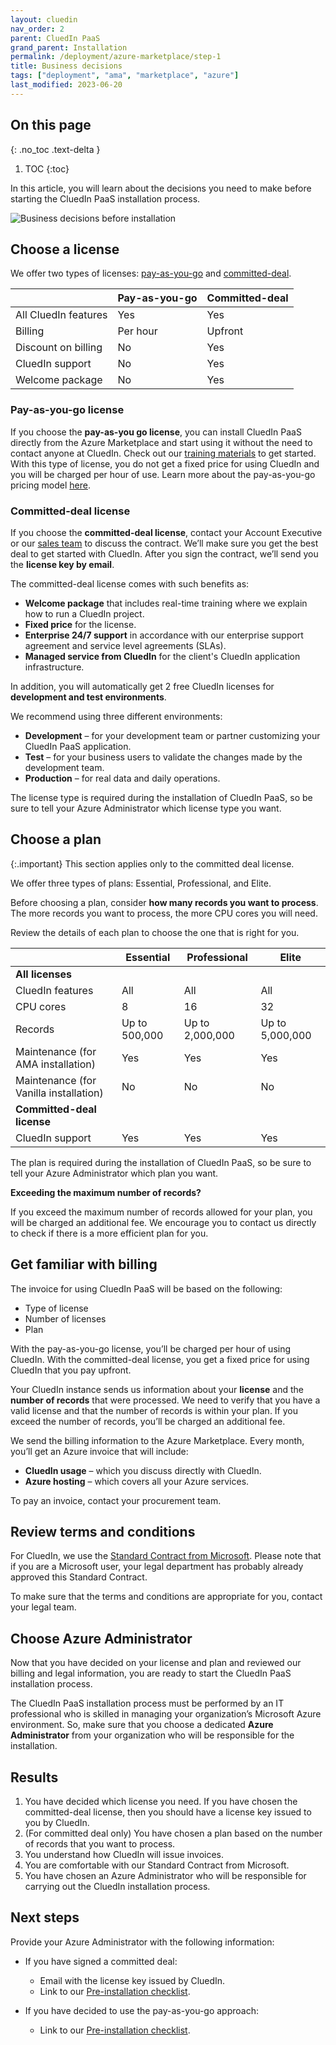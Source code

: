 ```yaml
---
layout: cluedin
nav_order: 2
parent: CluedIn PaaS
grand_parent: Installation
permalink: /deployment/azure-marketplace/step-1
title: Business decisions
tags: ["deployment", "ama", "marketplace", "azure"]
last_modified: 2023-06-20
---
```

## On this page
{: .no_toc .text-delta }
1. TOC
{:toc}

In this article, you will learn about the decisions you need to make before starting the CluedIn PaaS installation process.

![Business decisions before installation](../../assets/images/ama/install-guide/overview-first-step.png)

## Choose a license

We offer two types of licenses: [pay-as-you-go](#pay-as-you-go-license) and [committed-deal](#committed-deal-license).


|  | Pay-as-you-go | Committed-deal |
|--|--|--|
| All CluedIn features | Yes | Yes |
| Billing | Per hour | Upfront |
| Discount on billing | No | Yes |
| CluedIn support | No | Yes |
| Welcome package | No | Yes |

### Pay-as-you-go license

If you choose the **pay-as-you go license**, you can install CluedIn PaaS directly from the Azure Marketplace and start using it without the need to contact anyone at CluedIn. Check out our <a href="https://vimeo.com/showcase/10332033" target="_blank">training materials</a> to get started. With this type of license, you do not get a fixed price for using CluedIn and you will be charged per hour of use. Learn more about the pay-as-you-go pricing model [here](/deployment/pricing).

### Committed-deal license

If you choose the **committed-deal license**, contact your Account Executive or our <a href="https://www.cluedin.com/get-in-touch" target="_blank">sales team</a> to discuss the contract. We’ll make sure you get the best deal to get started with CluedIn. After you sign the contract, we’ll send you the **license key by email**.

The committed-deal license comes with such benefits as:

- **Welcome package** that includes real-time training where we explain how to run a CluedIn project.
- **Fixed price** for the license.
- **Enterprise 24/7 support** in accordance with our enterprise support agreement and service level agreements (SLAs).
- **Managed service from CluedIn** for the client's CluedIn application infrastructure.

In addition, you will automatically get 2 free CluedIn licenses for **development and test environments**.

We recommend using three different environments:

- **Development** – for your development team or partner customizing your CluedIn PaaS application.  
- **Test** – for your business users to validate the changes made by the development team.
- **Production** – for real data and daily operations.

The license type is required during the installation of CluedIn PaaS, so be sure to tell your Azure Administrator which license type you want.

## Choose a plan

{:.important}
This section applies only to the committed deal license.

We offer three types of plans: Essential, Professional, and Elite.

Before choosing a plan, consider **how many records you want to process**. The more records you want to process, the more CPU cores you will need.

Review the details of each plan to choose the one that is right for you.


|  | Essential | Professional | Elite |
|--|--|--|--|
| **All licenses** |  |  |  |
| CluedIn features | All | All | All |
| CPU cores | 8 | 16 | 32 |
| Records | Up to 500,000 | Up to 2,000,000 | Up to 5,000,000 |
| Maintenance (for AMA installation) | Yes | Yes | Yes |
| Maintenance (for Vanilla installation) | No | No | No |
| **Committed-deal license** |  |  |  |
| CluedIn support | Yes | Yes | Yes |

The plan is required during the installation of CluedIn PaaS, so be sure to tell your Azure Administrator which plan you want.

**Exceeding the maximum number of records?**

If you exceed the maximum number of records allowed for your plan, you will be charged an additional fee. We encourage you to contact us directly to check if there is a more efficient plan for you.

## Get familiar with billing

The invoice for using CluedIn PaaS will be based on the following:

- Type of license
- Number of licenses
- Plan

With the pay-as-you-go license, you’ll be charged per hour of using CluedIn. With the committed-deal license, you get a fixed price for using CluedIn that you pay upfront.

Your CluedIn instance sends us information about your **license** and the **number of records** that were processed. We need to verify that you have a valid license and that the number of records is within your plan. If you exceed the number of records, you’ll be charged an additional fee.

We send the billing information to the Azure Marketplace. Every month, you’ll get an Azure invoice that will include:
- **CluedIn usage**  –  which you discuss directly with CluedIn.
- **Azure hosting**  –  which covers all your Azure services.

To pay an invoice, contact your procurement team.

## Review terms and conditions

For CluedIn, we use the <a href="https://www.cluedin.com/hubfs/microsoft-standard-contract-march-2019.pdf" target="_blank">Standard Contract from Microsoft</a>. Please note that if you are a Microsoft user, your legal department has probably already approved this Standard Contract.

To make sure that the terms and conditions are appropriate for you, contact your legal team.

## Choose Azure Administrator

Now that you have decided on your license and plan and reviewed our billing and legal information, you are ready to start the CluedIn PaaS installation process.

The CluedIn PaaS installation process must be performed by an IT professional who is skilled in managing your organization’s Microsoft Azure environment. So, make sure that you choose a dedicated **Azure Administrator** from your organization who will be responsible for the installation. 

## Results

1. You have decided which license you need. If you have chosen the committed-deal license, then you should have a license key issued to you by CluedIn.
1. (For committed deal only) You have chosen a plan based on the number of records that you want to process.
1. You understand how CluedIn will issue invoices.
1. You are comfortable with our Standard Contract from Microsoft.
1. You have chosen an Azure Administrator who will be responsible for carrying out the CluedIn installation process.


## Next steps

Provide your Azure Administrator with the following information:

- If you have signed a committed deal:
  - Email with the license key issued by CluedIn.
  - Link to our [Pre-installation checklist](/deployment/azure-marketplace/step-2).

- If you have decided to use the pay-as-you-go approach:
  - Link to our [Pre-installation checklist](/deployment/azure-marketplace/step-2).

